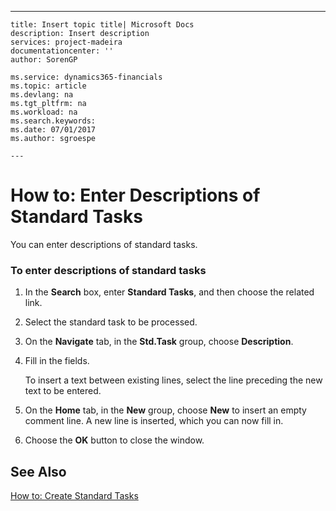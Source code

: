 ---
    title: Insert topic title| Microsoft Docs
    description: Insert description
    services: project-madeira
    documentationcenter: ''
    author: SorenGP

    ms.service: dynamics365-financials
    ms.topic: article
    ms.devlang: na
    ms.tgt_pltfrm: na
    ms.workload: na
    ms.search.keywords:
    ms.date: 07/01/2017
    ms.author: sgroespe

    ---
# How to: Enter Descriptions of Standard Tasks
You can enter descriptions of standard tasks.  
  
### To enter descriptions of standard tasks  
  
1.  In the **Search** box, enter **Standard Tasks**, and then choose the related link.  
  
2.  Select the standard task to be processed.  
  
3.  On the **Navigate** tab, in the **Std.Task** group, choose **Description**.  
  
4.  Fill in the fields.  
  
     To insert a text between existing lines, select the line preceding the new text to be entered.  
  
5.  On the **Home** tab, in the **New** group, choose  **New** to insert an empty comment line. A new line is inserted, which you can now fill in.  
  
6.  Choose the **OK** button to close the window.  
  
## See Also  
 [How to: Create Standard Tasks](../FullExperience/how-to-create-standard-tasks.md)